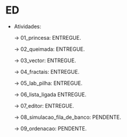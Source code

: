 # ED

* Atividades:

	<p>-> 01_princesa: ENTREGUE.</p>
  <p>-> 02_queimada: ENTREGUE.</p>
  <p>-> 03_vector: ENTREGUE.</p>
  <p>-> 04_fractais: ENTREGUE.</p>
  <p>-> 05_lab_pilha: ENTREGUE.</p>
  <p>-> 06_lista_ligada ENTREGUE.</p>
  <p>-> 07_editor: ENTREGUE.</p>
  <p>-> 08_simulacao_fila_de_banco: PENDENTE.</p>
  <p>-> 09_ordenacao: PENDENTE.</p>
